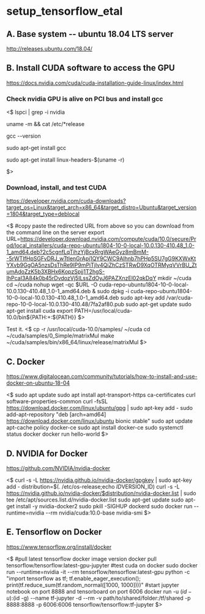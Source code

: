 # setup_tensorflow_etal


## A. Base system -- ubuntu 18.04 LTS server

http://releases.ubuntu.com/18.04/

## B. Install CUDA software to access the GPU

https://docs.nvidia.com/cuda/cuda-installation-guide-linux/index.html

### Check nvidia GPU is alive on PCI bus and install gcc

<$
lspci | grep -i nvidia

uname -m && cat /etc/*release

gcc --version

sudo apt-get install gcc

sudo apt-get install linux-headers-$(uname -r)

$>

### Download, install, and test CUDA

https://developer.nvidia.com/cuda-downloads?target_os=Linux&target_arch=x86_64&target_distro=Ubuntu&target_version=1804&target_type=deblocal

<$
#copy paste the redirected URL from above so you can download from the command line on the server
export URL=https://developer.download.nvidia.com/compute/cuda/10.0/secure/Prod/local_installers/cuda-repo-ubuntu1804-10-0-local-10.0.130-410.48_1.0-1_amd64.deb?2c5cgnfLqTihzYjBcxRrgWAeGyz8mBmM--5rWTIfHpSGFvDRJ_wTtIenGrApj1QY9CWC9AIhnb7hPHp5SU7gG9KXWxKtYXvb9GgOA5nzsDsThRe9IP9mPiTjlv4QiZhCzSTRwD9XqOTRMyqVVrBU_ZtumAdoZzK5b3XBHx6KopzSpjj1T2hgS-IhPcaI3A84k0b45rDvdozVj5ILssZdOyJ6PAZXnzEl02qkDqY
mkdir ~/cuda
cd ~/cuda
nohup wget -qc $URL -O cuda-repo-ubuntu1804-10-0-local-10.0.130-410.48_1.0-1_amd64.deb &
sudo dpkg -i cuda-repo-ubuntu1804-10-0-local-10.0.130-410.48_1.0-1_amd64.deb
sudo apt-key add /var/cuda-repo-10-0-local-10.0.130-410.48/7fa2af80.pub
sudo apt-get update
sudo apt-get install cuda
export PATH=/usr/local/cuda-10.0/bin${PATH:+:${PATH}}
$>

Test it.
<$
cp -r /usr/local/cuda-10.0/samples/ ~/cuda
cd ~/cuda/samples/0_Simple/matrixMul
make
~/cuda/samples/bin/x86_64/linux/release/matrixMul
$>


## C. Docker

https://www.digitalocean.com/community/tutorials/how-to-install-and-use-docker-on-ubuntu-18-04

<$
sudo apt update 
sudo apt install apt-transport-https ca-certificates curl software-properties-common
curl -fsSL https://download.docker.com/linux/ubuntu/gpg | sudo apt-key add -
sudo add-apt-repository "deb [arch=amd64] https://download.docker.com/linux/ubuntu bionic stable"
sudo apt update
apt-cache policy docker-ce
sudo apt install docker-ce
sudo systemctl status docker
docker run hello-world
$>


## D. NVIDIA for Docker 

https://github.com/NVIDIA/nvidia-docker

<$
curl -s -L https://nvidia.github.io/nvidia-docker/gpgkey | sudo apt-key add -
distribution=$(. /etc/os-release;echo $ID$VERSION_ID)
curl -s -L https://nvidia.github.io/nvidia-docker/$distribution/nvidia-docker.list | sudo tee /etc/apt/sources.list.d/nvidia-docker.list
sudo apt-get update
sudo apt-get install -y nvidia-docker2
sudo pkill -SIGHUP dockerd
sudo docker run --runtime=nvidia --rm nvidia/cuda:10.0-base nvidia-smi
$>



## E. Tensorflow on Docker 

https://www.tensorflow.org/install/docker

<$
#pull latest tensorflow docker image version
docker pull tensorflow/tensorflow:latest-gpu-jupyter
#test cuda on docker
sudo docker run --runtime=nvidia -it --rm tensorflow/tensorflow:latest-gpu python -c "import tensorflow as tf; tf.enable_eager_execution(); print(tf.reduce_sum(tf.random_normal([1000, 1000])))"
#start jupyter notebook on port 8888 and tensorboard on port 6006
docker run -u $(id -u):$(id -g) --name tf-jupyter -d --rm -v path/to/shared/folder:/tf/shared -p 8888:8888 -p 6006:6006 tensorflow/tensorflow:tf-jupyter
$>
